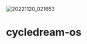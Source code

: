 ![20221120_021653](https://user-images.githubusercontent.com/81514356/202876706-41a540b4-90fd-4f38-af5a-28d7a18d73f6.png)

# cycledream-os

